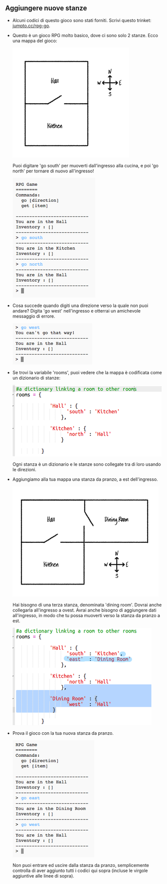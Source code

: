 ## Aggiungere nuove stanze

+ Alcuni codici di questo gioco sono stati forniti. Scrivi questo trinket: <a href="http://jumpto.cc/rpg-go" target="_blank">jumpto.cc/rpg-go</a>.

+ Questo è un gioco RPG molto basico, dove ci sono solo 2 stanze. Ecco una mappa del gioco:

  ![screenshot](images/rpg-map1.png)

  Puoi digitare 'go south' per muoverti dall'ingresso alla cucina, e poi 'go north' per tornare di nuovo all'ingresso!

  ![screenshot](images/rpg-controls.png)

+ Cosa succede quando digiti una direzione verso la quale non puoi andare? Digita 'go west' nell'ingresso e otterrai un amichevole messaggio di errore.

  ![screenshot](images/rpg-error.png)

+ Se trovi la variabile 'rooms', puoi vedere che la mappa è codificata come un dizionario di stanze:

  ![screenshot](images/rpg-rooms.png)

  Ogni stanza è un dizionario e le stanze sono collegate tra di loro usando le direzioni.  


+ Aggiungiamo alla tua mappa una stanza da pranzo, a est dell'ingresso.

  ![screenshot](images/rpg-dining.png)

  Hai bisogno di una terza stanza, denominata 'dining room'. Dovrai anche collegarla all'ingresso a ovest. Avrai anche bisogno di aggiungere dati all'ingresso, in modo che tu possa muoverti verso la stanza da pranzo a est.

  ![screenshot](images/rpg-dining-code.png)

+ Prova il gioco con la tua nuova stanza da pranzo.

  ![screenshot](images/rpg-dining-test.png)

  Non puoi entrare ed uscire dalla stanza da pranzo, semplicemente controlla di aver aggiunto tutti i codici qui sopra (incluse le virgole aggiuntive alle linee di sopra).
